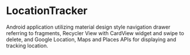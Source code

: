 # LocationTracker
Android application utilizing material design style navigation drawer referring to fragments, Recycler View with CardView widget and swipe to delete, and Google Location, Maps and Places APIs for displaying and tracking location.

